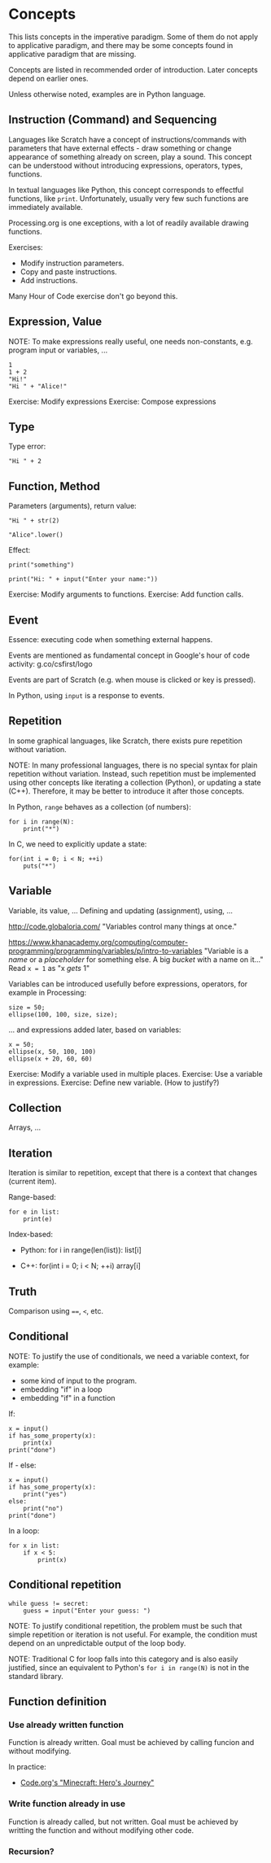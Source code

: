 # Concepts

This lists concepts in the imperative paradigm. Some of them do not apply to applicative paradigm, and there may be some concepts found in applicative paradigm that are missing.

Concepts are listed in recommended order of introduction. Later concepts depend on earlier ones.

Unless otherwise noted, examples are in Python language.

## Instruction (Command) and Sequencing

Languages like Scratch have a concept of instructions/commands with parameters that have external effects - draw something or change appearance of something already on screen, play a sound. This concept can be understood without introducing expressions, operators, types, functions.

In textual languages like Python, this concept corresponds to effectful functions, like `print`. Unfortunately, usually very few such functions are immediately available.

Processing.org is one exceptions, with a lot of readily available drawing functions.

Exercises:

- Modify instruction parameters.
- Copy and paste instructions.
- Add instructions.

Many Hour of Code exercise don't go beyond this.

## Expression, Value

NOTE: To make expressions really useful, one needs non-constants, e.g. program input or variables, ...

    1
    1 + 2
    "Hi!"
    "Hi " + "Alice!"

Exercise: Modify expressions
Exercise: Compose expressions

## Type

Type error:

    "Hi " + 2

## Function, Method

Parameters (arguments), return value:

    "Hi " + str(2)

    "Alice".lower()

Effect:

    print("something")

    print("Hi: " + input("Enter your name:"))

Exercise: Modify arguments to functions.
Exercise: Add function calls.

## Event

Essence: executing code when something external happens.

Events are mentioned as fundamental concept in Google's hour of code activity:
g.co/csfirst/logo

Events are part of Scratch (e.g. when mouse is clicked or key is pressed).

In Python, using `input` is a response to events.

## Repetition

In some graphical languages, like Scratch, there exists pure repetition without variation.

NOTE: In many professional languages, there is no special syntax for plain repetition without variation. Instead, such repetition must be implemented using other concepts like iterating a collection (Python), or updating a state (C++). Therefore, it may be better to introduce it after those concepts.

In Python, `range` behaves as a collection (of numbers):

    for i in range(N):
        print("*")

In C, we need to explicitly update a state:

    for(int i = 0; i < N; ++i)
        puts("*")

## Variable

Variable, its value, ...
Defining and updating (assignment), using, ...

http://code.globaloria.com/
"Variables control many things at once."

https://www.khanacademy.org/computing/computer-programming/programming/variables/p/intro-to-variables
"Variable is a *name* or a *placeholder* for something else. A big *bucket* with a name on it..."
Read `x = 1` as "x *gets* 1"

Variables can be introduced usefully before expressions, operators, for example in Processing:

    size = 50;
    ellipse(100, 100, size, size);

... and expressions added later, based on variables:

    x = 50;
    ellipse(x, 50, 100, 100)
    ellipse(x + 20, 60, 60)

Exercise: Modify a variable used in multiple places.
Exercise: Use a variable in expressions.
Exercise: Define new variable. (How to justify?)

## Collection

Arrays, ...

## Iteration

Iteration is similar to repetition, except that there is a context that changes (current item).

Range-based:

    for e in list:
        print(e)

Index-based:

- Python:
    for i in range(len(list)):
        list[i]

- C++:
    for(int i = 0; i < N; ++i)
        array[i]

## Truth

Comparison using `==`, `<`, etc.


## Conditional

NOTE: To justify the use of conditionals, we need a variable context, for example:

- some kind of input to the program.
- embedding "if" in a loop
- embedding "if" in a function

If:

    x = input()
    if has_some_property(x):
        print(x)
    print("done")

If - else:

    x = input()
    if has_some_property(x):
        print("yes")
    else:
        print("no")
    print("done")

In a loop:

    for x in list:
        if x < 5:
            print(x)

## Conditional repetition

    while guess != secret:
        guess = input("Enter your guess: ")

NOTE: To justify conditional repetition, the problem must be such that simple repetition or iteration is not useful.
For example, the condition must depend on an unpredictable output of the loop body.

NOTE: Traditional C for loop falls into this category and is also easily justified,
since an equivalent to Python's `for i in range(N)` is not in the standard library.


## Function definition

### Use already written function

Function is already written. Goal must be achieved by calling funcion and without modifying.

In practice:

- [Code.org's "Minecraft: Hero's Journey"](https://studio.code.org/s/hero)


### Write function already in use

Function is already called, but not written. Goal must be achieved by writting the function and without modifying other code.


### Recursion?
